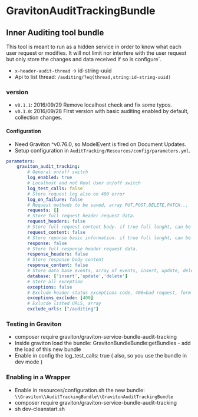 # GravitonAuditTrackingBundle

## Inner Auditing tool bundle
This tool is meant to run as a hidden service in order to know what each user request or modifies.
It will not limit nor interfere with the user request but only store the changes and data received
if so is configure`.
* `x-header-audit-thread` → id-string-uuid
* Api to list thread: `/auditing/?eq(thread,string:id-string-uuid)`

### version
* `v0.1.1`: 2016/09/29 Remove localhost check and fix some typos.
* `v0.1.0`: 2016/09/28 First version with basic auditing enabled by default, collection changes.

#### Configuration
* Need Graviton ^v0.76.0, so ModelEvent is fired on Document Updates.
* Setup configuration in `AuditTracking/Resources/config/parameters.yml`.

```yml
parameters:
    graviton_audit_tracking:
        # General on/off switch
        log_enabled: true
        # Localhost and not Real User on/off switch
        log_test_calls: false`
        # Store request log also on 400 error
        log_on_failure: false
        # Request methods to be saved, array PUT,POST,DELETE,PATCH...
        requests: []
        # Store full request header request data.
        request_headers: false
        # Store full request content body. if true full lenght, can be limited with a integer
        request_content: false
        # Store reponse basic information. if true full lenght, can be limited with a integer
        response: false
        # Store full response header request data.
        response_headers: false
        # Store response body content
        response_content: false
        # Store data base events, array of events, insert, update, delete
        database: ['insert','update','delete']
        # Store all exception
        exceptions: false
        # Exclude header status exceptions code, 400=bad request, form validation
        exceptions_exclude: [400]
        # Exlucde listed URLS, array
        exclude_urls: ["/auditing"]
```

### Testing in Graviton
* composer require graviton/graviton-service-bundle-audit-tracking
* Inside graviton load the bundle: GravitonBundleBundle:getBundles - add the load of this new bundle
* Enable in config the log_test_calls: true  ( also, so you use the bundle in dev mode )

### Enabling in a Wrapper
* Enable in resources/configuration.sh the new bundle: `\\Graviton\\AuditTrackingBundle\\GravitonAuditTrackingBundle`
* composer require graviton/graviton-service-bundle-audit-tracking
* sh dev-cleanstart.sh
